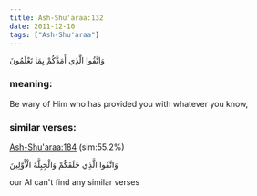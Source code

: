 ```yaml
---
title: Ash-Shu'araa:132
date: 2011-12-10
tags: ["Ash-Shu'araa"]
---
```

وَاتَّقُوا الَّذِي أَمَدَّكُمْ بِمَا تَعْلَمُونَ
### meaning: 
Be wary of Him who has provided you with whatever you know,
### similar verses: 

[Ash-Shu'araa:184](/26/184) (sim:55.2%)

وَاتَّقُوا الَّذِي خَلَقَكُمْ وَالْجِبِلَّةَ الْأَوَّلِينَ

our AI can't find any similar verses



